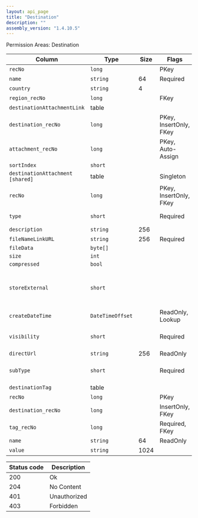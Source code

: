 ```yaml
---
layout: api_page
title: "Destination"
description: ""
assembly_version: "1.4.10.5"
---
```




Permission Areas: Destination

| Column | Type | Size | Flags | Table | Description |
| ------ | ---- | ---- | ----- | ----- | ----------- |
| `recNo` | `long` |  | PKey | `destination` | 
| `name` | `string` | 64 | Required | `destination` | 
| `country` | `string` | 4 |  | `destination` | 
| `region_recNo` | `long` |  | FKey | `destination` | 
| `destinationAttachmentLink ` | table |  |  | `destination` | 
| `destination_recNo` | `long` |  | PKey, InsertOnly, FKey | `destinationAttachmentLink` | 
| `attachment_recNo` | `long` |  | PKey, Auto-Assign | `destinationAttachmentLink` | 
| `sortIndex` | `short` |  |  | `destinationAttachmentLink` | 
| `destinationAttachment  [shared]` | table |  | Singleton | `destinationAttachmentLink` | 
| `recNo` | `long` |  | PKey, InsertOnly, FKey | `attachment` | 
| `type` | `short` |  | Required | `attachment` | Link = 1, File = 2
| `description` | `string` | 256 |  | `attachment` | 
| `fileNameLinkURL` | `string` | 256 | Required | `attachment` | 
| `fileData` | `byte[]` |  |  | `attachment` | 
| `size` | `int` |  |  | `attachment` | 
| `compressed` | `bool` |  |  | `attachment` | 
| `storeExternal` | `short` |  |  | `attachment` | Database = 0, PrivateStorage = 1, PublicStorage = 2
| `createDateTime` | `DateTimeOffset` |  | ReadOnly, Lookup | `attachment` | 
| `visibility` | `short` |  | Required | `attachment` | Public = 1, Private = 2, Internal = 3
| `directUrl` | `string` | 256 | ReadOnly | `attachment` | 
| `subType` | `short` |  | Required | `attachment` | Document = 1, Image = 2, Other = 3
| `destinationTag ` | table |  |  | `destination` | 
| `recNo` | `long` |  | PKey | `destinationTag` | 
| `destination_recNo` | `long` |  | InsertOnly, FKey | `destinationTag` | 
| `tag_recNo` | `long` |  | Required, FKey | `destinationTag` | 
| `name` | `string` | 64 | ReadOnly | `destinationTag` | 
| `value` | `string` | 1024 |  | `destinationTag` | 

| Status code | Description |
| ----------- | ----------- |
| 200 | Ok |
| 204 | No Content |
| 401 | Unauthorized |
| 403 | Forbidden |


